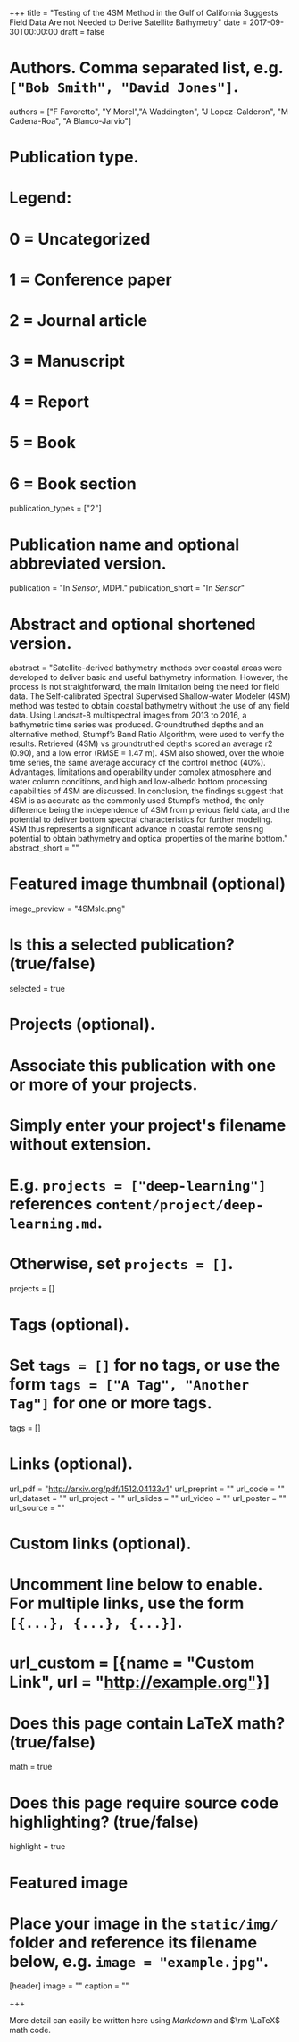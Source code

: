 +++
title = "Testing of the 4SM Method in the Gulf of California Suggests Field Data Are not Needed to Derive Satellite Bathymetry"
date = 2017-09-30T00:00:00
draft = false

# Authors. Comma separated list, e.g. `["Bob Smith", "David Jones"]`.
authors = ["F Favoretto", "Y Morel","A Waddington", "J Lopez-Calderon", "M Cadena-Roa", "A Blanco-Jarvio"]

# Publication type.
# Legend:
# 0 = Uncategorized
# 1 = Conference paper
# 2 = Journal article
# 3 = Manuscript
# 4 = Report
# 5 = Book
# 6 = Book section
publication_types = ["2"]

# Publication name and optional abbreviated version.
publication = "In *Sensor*, MDPI."
publication_short = "In *Sensor*"

# Abstract and optional shortened version.
abstract = "Satellite-derived bathymetry methods over coastal areas were developed to deliver basic and useful bathymetry information. However, the process is not straightforward, the main limitation being the need for field data. The Self-calibrated Spectral Supervised Shallow-water Modeler (4SM) method was tested to obtain coastal bathymetry without the use of any field data. Using Landsat-8 multispectral images from 2013 to 2016, a bathymetric time series was produced. Groundtruthed depths and an alternative method, Stumpf’s Band Ratio Algorithm, were used to verify the results. Retrieved (4SM) vs groundtruthed depths scored an average r2 (0.90), and a low error (RMSE = 1.47 m). 4SM also showed, over the whole time series, the same average accuracy of the control method (40%). Advantages, limitations and operability under complex atmosphere and water column conditions, and high and low-albedo bottom processing capabilities of 4SM are discussed. In conclusion, the findings suggest that 4SM is as accurate as the commonly used Stumpf’s method, the only difference being the independence of 4SM from previous field data, and the potential to deliver bottom spectral characteristics for further modeling. 4SM thus represents a significant advance in coastal remote sensing potential to obtain bathymetry and optical properties of the marine bottom."
abstract_short = ""

# Featured image thumbnail (optional)
image_preview = "4SMslc.png"

# Is this a selected publication? (true/false)
selected = true

# Projects (optional).
#   Associate this publication with one or more of your projects.
#   Simply enter your project's filename without extension.
#   E.g. `projects = ["deep-learning"]` references `content/project/deep-learning.md`.
#   Otherwise, set `projects = []`.
projects = []

# Tags (optional).
#   Set `tags = []` for no tags, or use the form `tags = ["A Tag", "Another Tag"]` for one or more tags.
tags = []

# Links (optional).
url_pdf = "http://arxiv.org/pdf/1512.04133v1"
url_preprint = ""
url_code = ""
url_dataset = ""
url_project = ""
url_slides = ""
url_video = ""
url_poster = ""
url_source = ""

# Custom links (optional).
#   Uncomment line below to enable. For multiple links, use the form `[{...}, {...}, {...}]`.
# url_custom = [{name = "Custom Link", url = "http://example.org"}]

# Does this page contain LaTeX math? (true/false)
math = true

# Does this page require source code highlighting? (true/false)
highlight = true

# Featured image
# Place your image in the `static/img/` folder and reference its filename below, e.g. `image = "example.jpg"`.
[header]
image = ""
caption = ""

+++

More detail can easily be written here using *Markdown* and $\rm \LaTeX$ math code.
